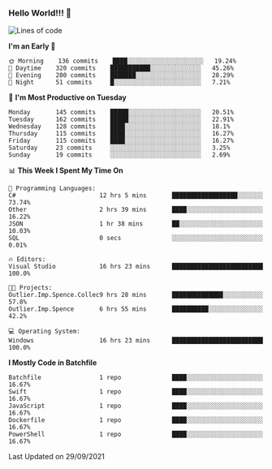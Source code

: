 ### Hello World!!! 👋

<!--
**kekotek/kekotek** is a ✨ _special_ ✨ repository because its `README.md` (this file) appears on your GitHub profile.

Here are some ideas to get you started:

- 🔭 I’m currently working on ...
- 🌱 I’m currently learning ...
- 👯 I’m looking to collaborate on ...
- 🤔 I’m looking for help with ...
- 💬 Ask me about ...
- 📫 How to reach me: ...
- 😄 Pronouns: ...
- ⚡ Fun fact: ...
-->

<!--START_SECTION:waka-->
![Lines of code](https://img.shields.io/badge/From%20Hello%20World%20I%27ve%20Written-18753%20lines%20of%20code-blue)

**I'm an Early 🐤** 

```text
🌞 Morning    136 commits    ████░░░░░░░░░░░░░░░░░░░░░   19.24% 
🌆 Daytime    320 commits    ███████████░░░░░░░░░░░░░░   45.26% 
🌃 Evening    200 commits    ███████░░░░░░░░░░░░░░░░░░   28.29% 
🌙 Night      51 commits     █░░░░░░░░░░░░░░░░░░░░░░░░   7.21%

```
📅 **I'm Most Productive on Tuesday** 

```text
Monday       145 commits    █████░░░░░░░░░░░░░░░░░░░░   20.51% 
Tuesday      162 commits    █████░░░░░░░░░░░░░░░░░░░░   22.91% 
Wednesday    128 commits    ████░░░░░░░░░░░░░░░░░░░░░   18.1% 
Thursday     115 commits    ████░░░░░░░░░░░░░░░░░░░░░   16.27% 
Friday       115 commits    ████░░░░░░░░░░░░░░░░░░░░░   16.27% 
Saturday     23 commits     ░░░░░░░░░░░░░░░░░░░░░░░░░   3.25% 
Sunday       19 commits     ░░░░░░░░░░░░░░░░░░░░░░░░░   2.69%

```


📊 **This Week I Spent My Time On** 

```text
💬 Programming Languages: 
C#                       12 hrs 5 mins       ██████████████████░░░░░░░   73.74% 
Other                    2 hrs 39 mins       ████░░░░░░░░░░░░░░░░░░░░░   16.22% 
JSON                     1 hr 38 mins        ██░░░░░░░░░░░░░░░░░░░░░░░   10.03% 
SQL                      0 secs              ░░░░░░░░░░░░░░░░░░░░░░░░░   0.01%

🔥 Editors: 
Visual Studio            16 hrs 23 mins      █████████████████████████   100.0%

🐱‍💻 Projects: 
Outlier.Imp.Spence.Collec9 hrs 28 mins       ██████████████░░░░░░░░░░░   57.8% 
Outlier.Imp.Spence       6 hrs 55 mins       ██████████░░░░░░░░░░░░░░░   42.2%

💻 Operating System: 
Windows                  16 hrs 23 mins      █████████████████████████   100.0%

```

**I Mostly Code in Batchfile** 

```text
Batchfile                1 repo              ████░░░░░░░░░░░░░░░░░░░░░   16.67% 
Swift                    1 repo              ████░░░░░░░░░░░░░░░░░░░░░   16.67% 
JavaScript               1 repo              ████░░░░░░░░░░░░░░░░░░░░░   16.67% 
Dockerfile               1 repo              ████░░░░░░░░░░░░░░░░░░░░░   16.67% 
PowerShell               1 repo              ████░░░░░░░░░░░░░░░░░░░░░   16.67%

```



 Last Updated on 29/09/2021
<!--END_SECTION:waka-->

